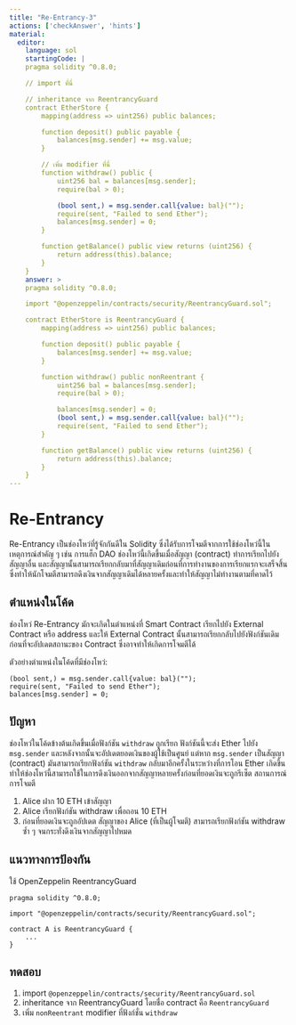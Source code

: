 ```yaml
---
title: "Re-Entrancy-3"
actions: ['checkAnswer', 'hints']
material: 
  editor:
    language: sol
    startingCode: |
    pragma solidity ^0.8.0;

    // import ที่นี่

    // inheritance จาก ReentrancyGuard
    contract EtherStore {
        mapping(address => uint256) public balances;

        function deposit() public payable {
            balances[msg.sender] += msg.value;
        }

        // เพิ่ม modifier ที่นี่
        function withdraw() public {
            uint256 bal = balances[msg.sender];
            require(bal > 0);

            (bool sent,) = msg.sender.call{value: bal}("");
            require(sent, "Failed to send Ether");
            balances[msg.sender] = 0;
        }

        function getBalance() public view returns (uint256) {
            return address(this).balance;
        }
    }
    answer: > 
    pragma solidity ^0.8.0;

    import "@openzeppelin/contracts/security/ReentrancyGuard.sol";

    contract EtherStore is ReentrancyGuard {
        mapping(address => uint256) public balances;

        function deposit() public payable {
            balances[msg.sender] += msg.value;
        }

        function withdraw() public nonReentrant {
            uint256 bal = balances[msg.sender];
            require(bal > 0);

            balances[msg.sender] = 0;
            (bool sent,) = msg.sender.call{value: bal}("");
            require(sent, "Failed to send Ether"); 
        }

        function getBalance() public view returns (uint256) {
            return address(this).balance;
        }
    }
---
```

# Re-Entrancy

Re-Entrancy เป็นช่องโหว่ที่รู้จักกันดีใน Solidity ซึ่งได้รับการโจมตีจากการใช้ช่องโหว่นี้ในเหตุการณ์สำคัญ ๆ เช่น การแฮ็ก DAO ช่องโหว่นี้เกิดขึ้นเมื่อสัญญา (contract) ทำการเรียกไปยังสัญญาอื่น และสัญญานั้นสามารถเรียกกลับมาที่สัญญาเดิมก่อนที่การทำงานของการเรียกแรกจะเสร็จสิ้น ซึ่งทำให้นักโจมตีสามารถดึงเงินจากสัญญาเดิมได้หลายครั้งและทำให้สัญญาไม่ทำงานตามที่คาดไว้

## ตำแหน่งในโค้ด

ช่องโหว่ Re-Entrancy มักจะเกิดในตำแหน่งที่ Smart Contract เรียกไปยัง External Contract หรือ address และให้ External Contract นั้นสามารถเรียกกลับไปยังฟังก์ชันเดิมก่อนที่จะอัปเดตสถานะของ Contract ซึ่งอาจทำให้เกิดการโจมตีได้

ตัวอย่างตำแหน่งในโค้ดที่มีช่องโหว่:

``` Solidity
(bool sent,) = msg.sender.call{value: bal}("");
require(sent, "Failed to send Ether");
balances[msg.sender] = 0;
```

## ปัญหา

ช่องโหว่ในโค้ดข้างต้นเกิดขึ้นเมื่อฟังก์ชัน `withdraw` ถูกเรียก ฟังก์ชันนี้จะส่ง Ether ไปยัง `msg.sender` และหลังจากนั้นจะอัปเดตยอดเงินของผู้ใช้เป็นศูนย์ แต่หาก `msg.sender` เป็นสัญญา (contract) มันสามารถเรียกฟังก์ชัน `withdraw` กลับมาอีกครั้งในระหว่างที่การโอน Ether เกิดขึ้น ทำให้ช่องโหว่นี้สามารถใช้ในการดึงเงินออกจากสัญญาหลายครั้งก่อนที่ยอดเงินจะถูกรีเซ็ต
สถานการณ์การโจมตี

1. Alice ฝาก 10 ETH เข้าสัญญา
2. Alice เรียกฟังก์ชัน withdraw เพื่อถอน 10 ETH
3. ก่อนที่ยอดเงินจะถูกอัปเดต สัญญาของ Alice (ที่เป็นผู้โจมตี) สามารถเรียกฟังก์ชัน withdraw ซ้ำ ๆ จนกระทั่งดึงเงินจากสัญญาไปหมด

## แนวทางการป้องกัน

ใช้ OpenZeppelin ReentrancyGuard

``` Solidity
pragma solidity ^0.8.0;

import "@openzeppelin/contracts/security/ReentrancyGuard.sol";

contract A is ReentrancyGuard {
    ...
}
```

## ทดสอบ

1. import `@openzeppelin/contracts/security/ReentrancyGuard.sol`
2. inheritance จาก ReentrancyGuard โดยชื่อ contract คือ `ReentrancyGuard`
3. เพิ่ม `nonReentrant` modifier ที่ฟังก์ชั่น `withdraw`
